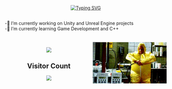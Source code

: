 <p align="center">
<a href="https://git.io/typing-svg"><img src="https://readme-typing-svg.herokuapp.com?font=Roboto&pause=1000&&color=ACF78C&center=true&vCenter=true&width=435&lines=Hello+There!;I+Love+Game+Dev;Hope+You'll+Find+Something+Useful" alt="Typing SVG" /></a>
</p>  
<br/>
<!--
<img src="https://github.com/melihacil/melihacil/blob/d5c8f5d0c4dbfca04ade2db8ef78a7e20d9c8710/JesseDancingGif.gif" align="right" width="230">
-->
-🔭 I’m currently working on Unity and Unreal Engine projects<br/>
-🌱 I’m currently learning Game Development and C++<br/>  
<br/> 
<br/> 

 <img src="https://github.com/melihacil/melihacil/blob/d5c8f5d0c4dbfca04ade2db8ef78a7e20d9c8710/JesseDancingGif.gif" align="right" width="230">

 
 
 <p align = 'center'><a href="https://github.com/melihacil/" target="_blank"><img align="center" src="https://github-readme-stats.vercel.app/api/top-langs/?username=melihacil&layout=compact&theme=gruvbox&hide_border=false" /></a></p>


<h2 align='center'>Visitor Count</h2>
<p align = 'center'><img src="https://profile-counter.glitch.me/melihacil/count.svg"/></p>

